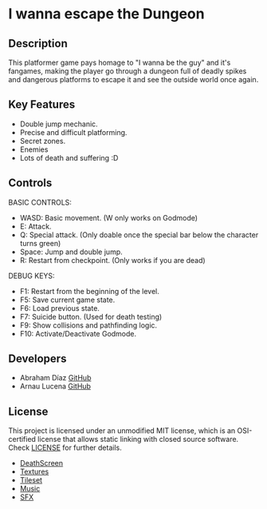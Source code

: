 # I wanna escape the Dungeon
## Description

This platformer game pays homage to "I wanna be the guy" and it's fangames, making the player go through a dungeon full of deadly spikes and dangerous platforms to escape it and see the outside world once again.

## Key Features

 - Double jump mechanic.
 - Precise and difficult platforming.
 - Secret zones.
 - Enemies
 - Lots of death and suffering :D
 
## Controls
  BASIC CONTROLS:
 
 * WASD: Basic movement. (W only works on Godmode)
 * E: Attack.
 * Q: Special attack. (Only doable once the special bar below the character turns green)
 * Space: Jump and double jump.
 * R: Restart from checkpoint. (Only works if you are dead)
 
  DEBUG KEYS:
 
 * F1: Restart from the beginning of the level.
 * F5: Save current game state.
 * F6: Load previous state.
 * F7: Suicide button. (Used for death testing)
 * F9: Show collisions and pathfinding logic.
 * F10: Activate/Deactivate Godmode.

## Developers

 - Abraham Díaz [GitHub](https://github.com/Theran1)
 - Arnau Lucena [GitHub](https://github.com/TitoLuce)

## License

This project is licensed under an unmodified MIT license, which is an OSI-certified license that allows static linking with closed source software. Check [LICENSE](LICENSE) for further details.

- [DeathScreen](Output/Assets/LICENSE.md)
- [Textures](Output/Assets/Textures/LICENSE.md)
- [Tileset](Output/Assets/Maps/LICENSE.md)
- [Music](Output/Assets/Audio/Music/LICENSE.md)
- [SFX](Output/Asets/Audio/Fx/LICENSE.md)
